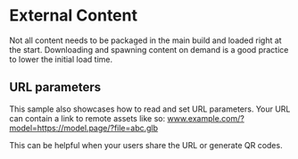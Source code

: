 # External Content
Not all content needs to be packaged in the main build and loaded right at the start.
Downloading and spawning content on demand is a good practice to lower the initial load time.

## URL parameters
This sample also showcases how to read and set URL parameters. Your URL can contain a link to remote assets like so:
www.example.com/?model=https://model.page/?file=abc.glb

This can be helpful when your users share the URL or generate QR codes.
